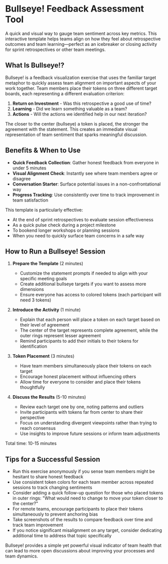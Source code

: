 # Bullseye! Feedback Assessment Tool

A quick and visual way to gauge team sentiment across key metrics. This interactive template helps teams align on how they feel about retrospective outcomes and team learning—perfect as an icebreaker or closing activity for sprint retrospectives or other team meetings.

## What Is Bullseye!?

Bullseye! is a feedback visualization exercise that uses the familiar target metaphor to quickly assess team alignment on important aspects of your work together. Team members place their tokens on three different target boards, each representing a different evaluation criterion:

1. **Return on Investment** - Was this retrospective a good use of time?
2. **Learning** - Did we learn something valuable as a team?
3. **Actions** - Will the actions we identified help in our next iteration?

The closer to the center (bullseye) a token is placed, the stronger the agreement with the statement. This creates an immediate visual representation of team sentiment that sparks meaningful discussion.

## Benefits & When to Use

- **Quick Feedback Collection**: Gather honest feedback from everyone in under 5 minutes
- **Visual Alignment Check**: Instantly see where team members agree or disagree
- **Conversation Starter**: Surface potential issues in a non-confrontational way
- **Progress Tracking**: Use consistently over time to track improvement in team satisfaction

This template is particularly effective:
- At the end of sprint retrospectives to evaluate session effectiveness
- As a quick pulse check during a project milestone
- To bookend longer workshops or planning sessions
- When you need to quickly surface team concerns in a safe way

## How to Run a Bullseye! Session

1. **Prepare the Template** (2 minutes)
   - Customize the statement prompts if needed to align with your specific meeting goals
   - Create additional bullseye targets if you want to assess more dimensions
   - Ensure everyone has access to colored tokens (each participant will need 3 tokens)

2. **Introduce the Activity** (1 minute)
   - Explain that each person will place a token on each target based on their level of agreement
   - The center of the target represents complete agreement, while the outer rings represent lesser agreement
   - Remind participants to add their initials to their tokens for identification

3. **Token Placement** (3 minutes)
   - Have team members simultaneously place their tokens on each target
   - Encourage honest placement without influencing others
   - Allow time for everyone to consider and place their tokens thoughtfully

4. **Discuss the Results** (5-10 minutes)
   - Review each target one by one, noting patterns and outliers
   - Invite participants with tokens far from center to share their perspective
   - Focus on understanding divergent viewpoints rather than trying to reach consensus
   - Use insights to improve future sessions or inform team adjustments

Total time: 10-15 minutes

## Tips for a Successful Session

- Run this exercise anonymously if you sense team members might be hesitant to share honest feedback
- Use consistent token colors for each team member across repeated sessions to track changing sentiments
- Consider adding a quick follow-up question for those who placed tokens in outer rings: "What would need to change to move your token closer to the center?"
- For remote teams, encourage participants to place their tokens simultaneously to prevent anchoring bias
- Take screenshots of the results to compare feedback over time and track team improvement
- If you notice significant misalignment on any target, consider dedicating additional time to address that topic specifically

Bullseye! provides a simple yet powerful visual indicator of team health that can lead to more open discussions about improving your processes and team dynamics.